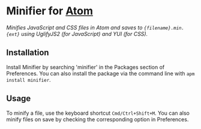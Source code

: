 # Minifier for [Atom](https://github.com/atom/atom)

*Minifies JavaScript and CSS files in Atom and saves to `{filename}.min.{ext}` using UglifyJS2 (for JavaScript) and YUI (for CSS).*

## Installation
Install Minifier by searching 'minifier' in the Packages section of Preferences. You can also install the package via the command line with `apm install minifier`.

## Usage
To minify a file, use the keyboard shortcut `Cmd/Ctrl+Shift+M`. You can also minify files on save by checking the corresponding option in Preferences.
